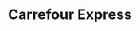 ---
title: "Carrefour Express"
url: /ciudad-autonoma-de-buenos-aires/carrefour-express-avenida-cordoba/
shop: Lebensmittel
---